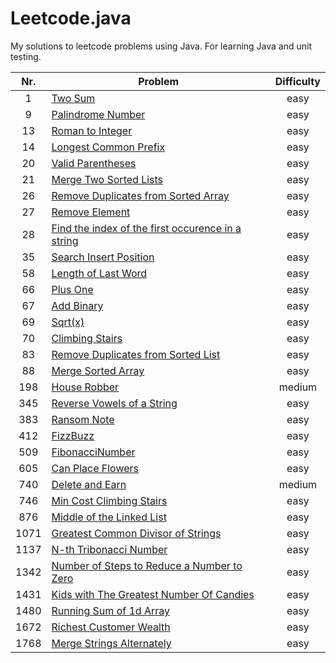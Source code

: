 # Leetcode.java

My solutions to leetcode problems using Java. For learning Java and unit testing.

|Nr.| Problem | Difficulty |
|:--:|--|:--:|
| 1 | [Two Sum](app/src/main/java/twoSum/Solution.java) | easy |
| 9 | [Palindrome Number](app/src/main/java/palindromeNumber/Solution.java) | easy |
| 13 | [Roman to Integer](app/src/main/java/romanToInt/Solution.java) | easy |
| 14 | [Longest Common Prefix](app/src/main/java/longestCommonPrefix/Solution.java) | easy |
| 20 | [Valid Parentheses](app/src/main/java/validParentheses/Solution.java) | easy |
| 21 | [Merge Two Sorted Lists](app/src/main/java/mergeTwoLists/Solution.java) | easy |
| 26 | [Remove Duplicates from Sorted Array](app/src/main/java/removeDuplicates/Solution.java) | easy |
| 27 | [Remove Element](app/src/main/java/removeElement/Solution.java) | easy |
| 28 | [Find the index of the first occurence in a string](app/src/main/java/firstOccurence/Solution.java) | easy |
| 35 | [Search Insert Position](app/src/main/java/searchInsert/Solution.java) | easy |
| 58 | [Length of Last Word](app/src/main/java/lengthLastWord/Solution.java) | easy |
| 66 | [Plus One](app/src/main/java/plusOne/Solution.java) | easy |
| 67 | [Add Binary](app/src/main/java/addBinary/Solution.java) | easy |
| 69 | [Sqrt(x)](app/src/main/java/mySqrt/Solution.java) | easy |
| 70 | [Climbing Stairs](app/src/main/java/climbingStairs/Solution.java) | easy |
| 83 | [Remove Duplicates from Sorted List](app/src/main/java/removeDuplicatesSortedList/Solution.java) | easy |
| 88 | [Merge Sorted Array](app/src/main/java/mergeSortedArray/Solution.java) | easy |
| 198 | [House Robber](app/src/main/java/houseRobber/Solution.java) | medium |
| 345 | [Reverse Vowels of a String](app/src/main/java/reverseVowels/Solution.java) | easy |
| 383 | [Ransom Note](app/src/main/java/ransomNote/Solution.java) | easy |
| 412 | [FizzBuzz](app/src/main/java/fizzBuzz/Solution.java) | easy |
| 509 | [FibonacciNumber](app/src/main/java/fibonacciNumber/Solution.java) | easy |
| 605 | [Can Place Flowers](app/src/main/java/canPlaceFlowers/Solution.java) | easy |
| 740 | [Delete and Earn](app/src/main/java/deleteAndEarn/Solution.java) | medium |
| 746 | [Min Cost Climbing Stairs](app/src/main/java/minCostClimbingStairs/Solution.java) | easy |
| 876 | [Middle of the Linked List](app/src/main/java/middleNode/Solution.java) | easy |
| 1071 | [Greatest Common Divisor of Strings](app/src/main/java/greatestCommonDivisorStrings/Solution.java) | easy |
| 1137 | [N-th Tribonacci Number](app/src/main/java/tribonacci/Solution.java) | easy |
| 1342 | [Number of Steps to Reduce a Number to Zero](app/src/main/java/numberOfSteps/Solution.java) | easy |
| 1431 | [Kids with The Greatest Number Of Candies](app/src/main/java/kidsWithCandies/Solution.java) | easy |
| 1480 | [Running Sum of 1d Array](app/src/main/java/runningSum/Solution.java) | easy |
| 1672 | [Richest Customer Wealth](app/src/main/java/maximumWealth/Solution.java) | easy |
| 1768 | [Merge Strings Alternately](app/src/main/java/mergeStringsAlternately/Solution.java) | easy |
